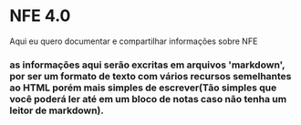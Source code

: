 ﻿# NFE 4.0

Aqui eu quero documentar e compartilhar informações sobre NFE

### as informações aqui serão excritas em arquivos 'markdown', por ser um formato de texto com vários recursos semelhantes ao HTML porém mais simples de escrever(Tão simples que você poderá ler até em um bloco de notas caso não tenha um leitor de markdown). 
